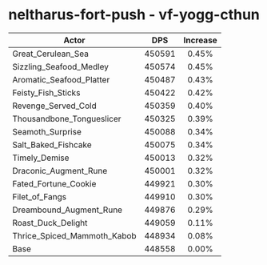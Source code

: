 # neltharus-fort-push - vf-yogg-cthun
| Actor | DPS | Increase |
|---|:---:|:---:|
|Great_Cerulean_Sea|450591|0.45%|
|Sizzling_Seafood_Medley|450574|0.45%|
|Aromatic_Seafood_Platter|450487|0.43%|
|Feisty_Fish_Sticks|450422|0.42%|
|Revenge_Served_Cold|450359|0.40%|
|Thousandbone_Tongueslicer|450325|0.39%|
|Seamoth_Surprise|450088|0.34%|
|Salt_Baked_Fishcake|450075|0.34%|
|Timely_Demise|450013|0.32%|
|Draconic_Augment_Rune|450001|0.32%|
|Fated_Fortune_Cookie|449921|0.30%|
|Filet_of_Fangs|449910|0.30%|
|Dreambound_Augment_Rune|449876|0.29%|
|Roast_Duck_Delight|449059|0.11%|
|Thrice_Spiced_Mammoth_Kabob|448934|0.08%|
|Base|448558|0.00%|
